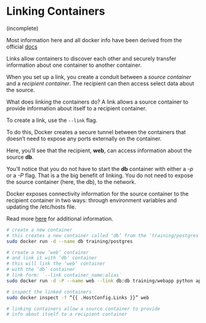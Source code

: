 # Linking Containers

(incomplete)

Most information here and all docker info have been derived from the official [docs](https://docs.docker.com)

Links allow containers to discover each other and securely transfer information about one container to another container.

When you set up a link, you create a conduit between a *source container* and a *recipient container*. The recipient can then access select data about the source.

What does linking the containers do? A link allows a source container to provide information about itself to a recipient container.

To create a link, use the `--link` flag.

To do this, Docker creates a secure tunnel between the containers that doesn’t need to expose any ports externally on the container.

Here, you’ll see that the recipient, **web**, can access information about the source **db**. 

You’ll notice that you do not have to start the **db** container with either a *-p* or a *-P* flag. That is a the big benefit of linking. You do not need to expose the source container (here, the db), to the network.

Docker exposes connectivity information for the source container to the recipient container in two ways: through environment variables and updating the /etc/hosts file.

Read more [here](https://docs.docker.com/userguide/dockerlinks/#environment-variables) for additional information.

```bash
# create a new container
# this creates a new container called ‘db’ from the ‘training/postgres’ image
sudo docker run -d --name db training/postgres

# create a new ‘web’ container
# and link it with ‘db’ container
# this will link the ‘web’ container
# with the ‘db’ container
# link form: `--link container_name:alias`
sudo docker run -d -P --name web --link db:db training/webapp python app.py

# inspect the linked containers
sudo docker inspect -f “{{ .HostConfig.Links }}” web

# linking containers allow a source container to provide
# info about itself to a recipient container
```
